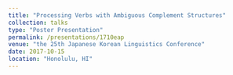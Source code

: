 ```yaml
---
title: "Processing Verbs with Ambiguous Complement Structures"
collection: talks
type: "Poster Presentation"
permalink: /presentations/1710eap
venue: "the 25th Japanese Korean Linguistics Conference"
date: 2017-10-15
location: "Honolulu, HI"
---
```


